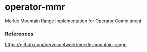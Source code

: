 # operator-mmr
Merkle Mountain Range Implementation for Operator Commitment

### References
https://github.com/nervosnetwork/merkle-mountain-range
